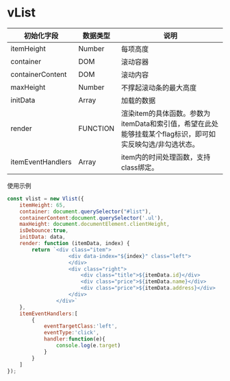 # vList

|  初始化字段   | 数据类型  | 说明  |
|  ----  | ----  | ---- |
| itemHeight  | Number | 每项高度  |
| container | DOM | 滚动容器  |
| containerContent  | DOM | 滚动内容  |
| maxHeight | Number | 不撑起滚动条的最大高度  |
| initData  | Array | 加载的数据  |
| render  | FUNCTION | 渲染item的具体函数。参数为itemData和索引值，希望在此处能够挂载某个flag标识，即可如实反映勾选/非勾选状态。  |
| itemEventHandlers | Array | item内的时间处理函数，支持class绑定。  |

使用示例

```js
const vlist = new Vlist({
    itemHeight: 65,
    container: document.querySelector("#list"),
    containerContent:document.querySelector('.ul'),
    maxHeight: document.documentElement.clientHeight,
    isDebounce:true,
    initData: data,
    render: function (itemData, index) {
        return `<div class="item">
                    <div data-index="${index}" class="left">
                    </div>
                    <div class="right">
                        <div class="title">${itemData.id}</div>
                        <div class="price">${itemData.name}</div>
                        <div class="price">${itemData.address}</div>
                    </div>
                </div>`
    },
    itemEventHandlers:[
        {
            eventTargetClass:'left',
            eventType:'click',
            handler:function(e){
                console.log(e.target)
            }
        }
    ]
});
```
